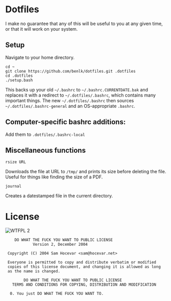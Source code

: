 # Dotfiles

I make no guarantee that any of this will be useful to you at any given time, or that it will work on your system.

## Setup

Navigate to your home directory. 

	cd ~
	git clone https://github.com/benlk/dotfiles.git .dotfiles
	cd .dotfiles
	./setup.bash
	
This backs up your old `~/.bashrc` to `~/.bashrc.CURRENTDATE.bak` and replaces it with a redirect to `~/.dotfiles/.bashrc`, which contains many important things. The new `~/.dotfiles/.bashrc` then sources `~/.dotfiles/.bashrc-general` and an OS-appropriate `.bashrc`.

## Computer-specific bashrc additions:

Add them to `.dotfiles/.bashrc-local`

## Miscellaneous functions

	rsize URL

Downloads the file at URL to `/tmp/` and prints its size before deleting the file. Useful for things like finding the size of a PDF.

	journal
	
Creates a datestamped file in the current directory.

# License

![WTFPL 2](http://www.wtfpl.net/wp-content/uploads/2012/12/wtfpl-badge-2.png)

		DO WHAT THE FUCK YOU WANT TO PUBLIC LICENSE 
			    Version 2, December 2004 

	 Copyright (C) 2004 Sam Hocevar <sam@hocevar.net> 

	 Everyone is permitted to copy and distribute verbatim or modified 
	 copies of this license document, and changing it is allowed as long 
	 as the name is changed. 

		    DO WHAT THE FUCK YOU WANT TO PUBLIC LICENSE 
	   TERMS AND CONDITIONS FOR COPYING, DISTRIBUTION AND MODIFICATION 

	  0. You just DO WHAT THE FUCK YOU WANT TO.
